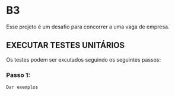 # B3
Esse projeto é um desafio para concorrer a uma vaga de empresa.

## EXECUTAR TESTES UNITÁRIOS

Os testes podem ser excutados seguindo os seguintes passos:

### Passo 1:
```
Dar exemplos
```